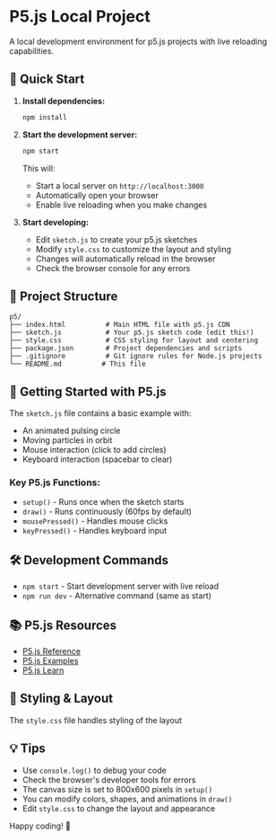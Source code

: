 # P5.js Local Project

A local development environment for p5.js projects with live reloading capabilities.

## 🚀 Quick Start

1. **Install dependencies:**

   ```bash
   npm install
   ```

2. **Start the development server:**

   ```bash
   npm start
   ```

   This will:

   - Start a local server on `http://localhost:3000`
   - Automatically open your browser
   - Enable live reloading when you make changes

3. **Start developing:**
   - Edit `sketch.js` to create your p5.js sketches
   - Modify `style.css` to customize the layout and styling
   - Changes will automatically reload in the browser
   - Check the browser console for any errors

## 📁 Project Structure

```
p5/
├── index.html          # Main HTML file with p5.js CDN
├── sketch.js           # Your p5.js sketch code (edit this!)
├── style.css           # CSS styling for layout and centering
├── package.json        # Project dependencies and scripts
├── .gitignore          # Git ignore rules for Node.js projects
└── README.md          # This file
```

## 🎨 Getting Started with P5.js

The `sketch.js` file contains a basic example with:

- An animated pulsing circle
- Moving particles in orbit
- Mouse interaction (click to add circles)
- Keyboard interaction (spacebar to clear)

### Key P5.js Functions:

- `setup()` - Runs once when the sketch starts
- `draw()` - Runs continuously (60fps by default)
- `mousePressed()` - Handles mouse clicks
- `keyPressed()` - Handles keyboard input

## 🛠️ Development Commands

- `npm start` - Start development server with live reload
- `npm run dev` - Alternative command (same as start)

## 📚 P5.js Resources

- [P5.js Reference](https://p5js.org/reference/)
- [P5.js Examples](https://p5js.org/examples/)
- [P5.js Learn](https://p5js.org/learn/)

## 🎨 Styling & Layout

The `style.css` file handles styling of the layout

## 💡 Tips

- Use `console.log()` to debug your code
- Check the browser's developer tools for errors
- The canvas size is set to 800x600 pixels in `setup()`
- You can modify colors, shapes, and animations in `draw()`
- Edit `style.css` to change the layout and appearance

Happy coding! 🎉
